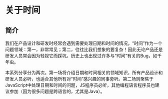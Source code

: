 # 关于时间

## 简介

我们在产品设计和研发时经常会遇到需要处理日期和时间的情况。“时间”作为一个问题领域：第一，非常常见；第二，往往比我们想象的要复杂！因此无论产品还是研发人员常会因为轻视它而踩坑。历史上也出现过许多与“时间”有关的Bug，如千年虫。

本系列分享分为两次。第一场将介绍日期和时间相关的领域知识，所有产品设计和研发人员必听，也适合其他所有对“时间”感兴趣的同事旁听。第二场则聚焦于JavaScript中处理日期和时间的问题，JS程序员必听，其他编程语言程序员也建议参加（因为很多问题是跨语言的，尤其是Java）。
